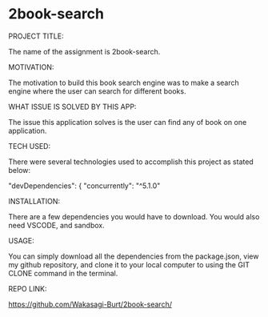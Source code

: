 # 2book-search

PROJECT TITLE:

The name of the assignment is 2book-search.

MOTIVATION:

The motivation to build this book search engine was to make a search engine where the user can search for different books.

WHAT ISSUE IS SOLVED BY THIS APP: 

The issue this application solves is the user can find any of book on one application.

TECH USED:

There were several technologies used to accomplish this project as stated below:

"devDependencies": { "concurrently": "^5.1.0"

INSTALLATION:

There are a few dependencies you would have to download. You would also need VSCODE, and sandbox.

USAGE:

You can simply download all the dependencies from the package.json, view my github repository, and clone it to your local computer to using the GIT CLONE command in the terminal.

REPO LINK:

https://github.com/Wakasagi-Burt/2book-search/

